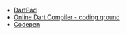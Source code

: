 * [DartPad](https://dartpad.dev/)
* [Online Dart Compiler - coding ground](https://www.tutorialspoint.com/execute_dart_online.php)
* [Codepen](https://codepen.io/pen/editor/flutter)